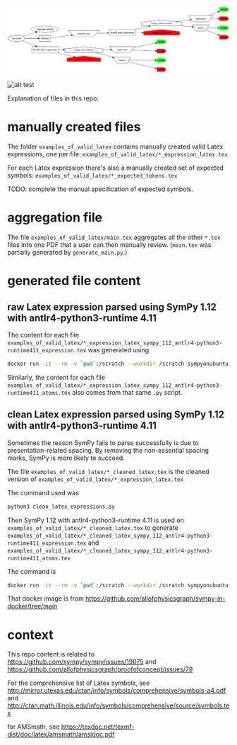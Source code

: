 
![alt text](https://raw.githubusercontent.com/allofphysicsgraph/latex-example-expressions/master/decision_tree.png)

![alt test](/assets/images/decision_tree.png)

Explanation of files in this repo:

# manually created files

The folder `examples_of_valid_latex` contains manually created valid Latex expressions, one per file:
`examples_of_valid_latex/*_expression_latex.tex`

For each Latex expression there's also a manually created set of expected symbols:
`examples_of_valid_latex/*_expected_tokens.tex`

TODO: complete the manual specification of expected symbols.

# aggregation file

The file `examples_of_valid_latex/main.tex` aggregates all the other `*.tex` files into one PDF that a user can then manually review. (`main.tex` was partially generated by `generate_main.py`.)

# generated file content

## raw Latex expression parsed using SymPy 1.12 with antlr4-python3-runtime 4.11

The content for each file 
`examples_of_valid_latex/*_expression_latex_sympy_112_antlr4-python3-runtime411_expression.tex`
was generated using 
```bash
docker run -it --rm -v `pwd`:/scratch --workdir /scratch sympyonubuntu python3 sympy_from_latex.py
```

Similarly, the content for each file 
`examples_of_valid_latex/*_expression_latex_sympy_112_antlr4-python3-runtime411_atoms.tex`
also comes from that same `.py` script.

## clean Latex expression parsed using SymPy 1.12 with antlr4-python3-runtime 4.11

Sometimes the reason SymPy fails to parse successfully is due to presentation-related spacing. 
By removing the non-essential spacing marks, SymPy is more likely to succeed.

The file
`examples_of_valid_latex/*_cleaned_latex.tex`
is the cleaned version of
`examples_of_valid_latex/*_expression_latex.tex`

The command used was 
```bash
python3 clean_latex_expressions.py
```

Then SymPy 1.12 with antlr4-python3-runtime 4.11 is used on
`examples_of_valid_latex/*_cleaned_latex.tex`
to generate
`examples_of_valid_latex/*_cleaned_latex_sympy_112_antlr4-python3-runtime411_expression.tex`
and
`examples_of_valid_latex/*_cleaned_latex_sympy_112_antlr4-python3-runtime411_atoms.tex`

The command is
```bash
docker run -it --rm -v `pwd`:/scratch --workdir /scratch sympyonubuntu python3 sympy_from_latex.py
```

That docker image is from <https://github.com/allofphysicsgraph/sympy-in-docker/tree/main>	


# context

This repo content is related to <https://github.com/sympy/sympy/issues/19075>
and <https://github.com/allofphysicsgraph/proofofconcept/issues/79>

For the comprehensive list of Latex symbols, see
<http://mirror.utexas.edu/ctan/info/symbols/comprehensive/symbols-a4.pdf>
and
<http://ctan.math.illinois.edu/info/symbols/comprehensive/source/symbols.tex>

for AMSmath, see
<https://texdoc.net/texmf-dist/doc/latex/amsmath/amsldoc.pdf>

